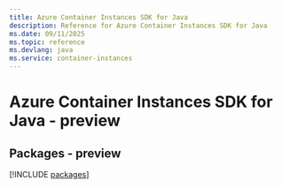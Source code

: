 ```yaml
---
title: Azure Container Instances SDK for Java
description: Reference for Azure Container Instances SDK for Java
ms.date: 09/11/2025
ms.topic: reference
ms.devlang: java
ms.service: container-instances
---
```

# Azure Container Instances SDK for Java - preview
## Packages - preview
[!INCLUDE [packages](container-instances-index.md)]